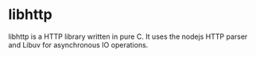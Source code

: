 # libhttp
libhttp is a HTTP library written in pure C. It uses the nodejs HTTP parser and Libuv for asynchronous IO operations.
